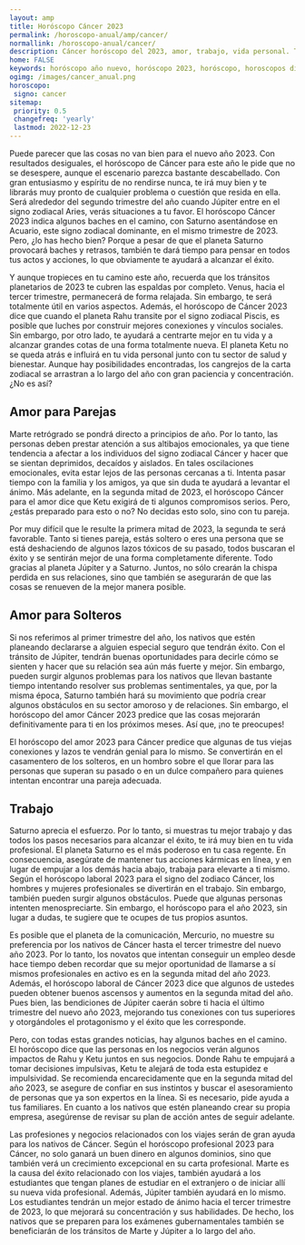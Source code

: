 ```yaml
---
layout: amp
title: Horóscopo Cáncer 2023 
permalink: /horoscopo-anual/amp/cancer/
normallink: /horoscopo-anual/cancer/
description: Cáncer horóscopo del 2023, amor, trabajo, vida personal. Todas las predicciones para Cáncer 2023 gratis. Disfruta este año nuevo.
home: FALSE
keywords: horóscopo año nuevo, horóscopo 2023, horóscopo, horoscopos diarios gratis del dia de hoy, horóscopo diario gratis,horóscopo ano nuevo 2023, horóscopo esperanza gracia, horoscopo Cáncer 2023, horoscop, horóscopos gratis, horoscopo Cáncer, horoscopo Cáncer 2023 gratis, Tarot, Astrologia, Zodíaco, Cáncer, horoscopo gratis,tarot en femenino,videncia gratuita,horoscopos gratuitos,horóscopos, astrologia,videncia gratis
ogimg: /images/cancer_anual.png
horoscopo:
 signo: cancer
sitemap:
 priority: 0.5
 changefreq: 'yearly'
 lastmod: 2022-12-23
---
```





Puede parecer que las cosas no van bien para el nuevo año 2023. Con resultados desiguales, el horóscopo de Cáncer para este año le pide que no se desespere, aunque el escenario parezca bastante descabellado. Con gran entusiasmo y espíritu de no rendirse nunca, te irá muy bien y te librarás muy pronto de cualquier problema o cuestión que resida en ella. Será alrededor del segundo trimestre del año cuando Júpiter entre en el signo zodiacal Aries, verás situaciones a tu favor. El horóscopo Cáncer 2023 indica algunos baches en el camino, con Saturno asentándose en Acuario, este signo zodiacal dominante, en el mismo trimestre de 2023. Pero, ¿lo has hecho bien? Porque a pesar de que el planeta Saturno provocará baches y retrasos, también te dará tiempo para pensar en todos tus actos y acciones, lo que obviamente te ayudará a alcanzar el éxito.

Y aunque tropieces en tu camino este año, recuerda que los tránsitos planetarios de 2023 te cubren las espaldas por completo. Venus, hacia el tercer trimestre, permanecerá de forma relajada. Sin embargo, te será totalmente útil en varios aspectos. Además, el horóscopo de Cáncer 2023 dice que cuando el planeta Rahu transite por el signo zodiacal Piscis, es posible que luches por construir mejores conexiones y vínculos sociales. Sin embargo, por otro lado, te ayudará a centrarte mejor en tu vida y a alcanzar grandes cotas de una forma totalmente nueva. El planeta Ketu no se queda atrás e influirá en tu vida personal junto con tu sector de salud y bienestar. Aunque hay posibilidades encontradas, los cangrejos de la carta zodiacal se arrastran a lo largo del año con gran paciencia y concentración. ¿No es así?

## Amor para Parejas

Marte retrógrado se pondrá directo a principios de año. Por lo tanto, las personas deben prestar atención a sus altibajos emocionales, ya que tiene tendencia a afectar a los individuos del signo zodiacal Cáncer y hacer que se sientan deprimidos, decaídos y aislados. En tales oscilaciones emocionales, evita estar lejos de las personas cercanas a ti. Intenta pasar tiempo con la familia y los amigos, ya que sin duda te ayudará a levantar el ánimo. Más adelante, en la segunda mitad de 2023, el horóscopo Cáncer para el amor dice que Ketu exigirá de ti algunos compromisos serios. Pero, ¿estás preparado para esto o no? No decidas esto solo, sino con tu pareja.

Por muy difícil que le resulte la primera mitad de 2023, la segunda te será favorable. Tanto si tienes pareja, estás soltero o eres una persona que se está deshaciendo de algunos lazos tóxicos de su pasado, todos buscaran el éxito y se sentirán mejor de una forma completamente diferente. Todo gracias al planeta Júpiter y a Saturno. Juntos, no sólo crearán la chispa perdida en sus relaciones, sino que también se asegurarán de que las cosas se renueven de la mejor manera posible. 

## Amor para Solteros

Si nos referimos al primer trimestre del año, los nativos que estén planeando declararse a alguien especial seguro que tendrán éxito. Con el tránsito de Júpiter, tendrán buenas oportunidades para decirle cómo se sienten y hacer que su relación sea aún más fuerte y mejor. Sin embargo, pueden surgir algunos problemas para los nativos que llevan bastante tiempo intentando resolver sus problemas sentimentales, ya que, por la misma época, Saturno también hará su movimiento que podría crear algunos obstáculos en su sector amoroso y de relaciones. Sin embargo, el horóscopo del amor Cáncer 2023 predice que las cosas mejorarán definitivamente para ti en los próximos meses. Así que, ¡no te preocupes!

El horóscopo del amor 2023 para Cáncer predice que algunas de tus viejas conexiones y lazos te vendrán genial para lo mismo. Se convertirán en el casamentero de los solteros, en un hombro sobre el que llorar para las personas que superan su pasado o en un dulce compañero para quienes intentan encontrar una pareja adecuada.

## Trabajo

Saturno aprecia el esfuerzo. Por lo tanto, si muestras tu mejor trabajo y das todos los pasos necesarios para alcanzar el éxito, te irá muy bien en tu vida profesional. El planeta Saturno es el más poderoso en tu casa regente. En consecuencia, asegúrate de mantener tus acciones kármicas en línea, y en lugar de empujar a los demás hacia abajo, trabaja para elevarte a ti mismo. Según el horóscopo laboral 2023 para el signo del zodiaco Cáncer, los hombres y mujeres profesionales se divertirán en el trabajo. Sin embargo, también pueden surgir algunos obstáculos. Puede que algunas personas intenten menospreciarte. Sin embargo, el horóscopo para el año 2023, sin lugar a dudas, te sugiere que te ocupes de tus propios asuntos.

Es posible que el planeta de la comunicación, Mercurio, no muestre su preferencia por los nativos de Cáncer hasta el tercer trimestre del nuevo año 2023. Por lo tanto, los novatos que intentan conseguir un empleo desde hace tiempo deben recordar que su mejor oportunidad de llamarse a sí mismos profesionales en activo es en la segunda mitad del año 2023. Además, el horóscopo laboral de Cáncer 2023 dice que algunos de ustedes pueden obtener buenos ascensos y aumentos en la segunda mitad del año. Pues bien, las bendiciones de Júpiter caerán sobre ti hacia el último trimestre del nuevo año 2023, mejorando tus conexiones con tus superiores y otorgándoles el protagonismo y el éxito que les corresponde.

Pero, con todas estas grandes noticias, hay algunos baches en el camino. El horóscopo dice que las personas en los negocios verán algunos impactos de Rahu y Ketu juntos en sus negocios. Donde Rahu te empujará a tomar decisiones impulsivas, Ketu te alejará de toda esta estupidez e impulsividad. Se recomienda encarecidamente que en la segunda mitad del año 2023, se asegure de confiar en sus instintos y buscar el asesoramiento de personas que ya son expertos en la línea. Si es necesario, pide ayuda a tus familiares. En cuanto a los nativos que estén planeando crear su propia empresa, asegúrense de revisar su plan de acción antes de seguir adelante.

Las profesiones y negocios relacionados con los viajes serán de gran ayuda para los nativos de Cáncer. Según el horóscopo profesional 2023 para Cáncer, no solo ganará un buen dinero en algunos dominios, sino que también verá un crecimiento excepcional en su carta profesional. Marte es la causa del éxito relacionado con los viajes, también ayudará a los estudiantes que tengan planes de estudiar en el extranjero o de iniciar allí su nueva vida profesional. Además, Júpiter también ayudará en lo mismo. Los estudiantes tendrán un mejor estado de ánimo hacia el tercer trimestre de 2023, lo que mejorará su concentración y sus habilidades. De hecho, los nativos que se preparen para los exámenes gubernamentales también se beneficiarán de los tránsitos de Marte y Júpiter a lo largo del año.